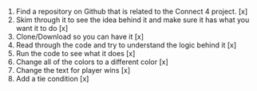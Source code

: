 1. Find a repository on Github that is related to the Connect 4 project. [x]
2. Skim through it to see the idea behind it and make sure it has what you want it to do [x]
3. Clone/Download so you can have it [x]
4. Read through the code and try to understand the logic behind it [x]
5. Run the code to see what it does [x]
6. Change all of the colors to a different color [x]
7. Change the text for player wins [x]
8. Add a tie condition [x]
